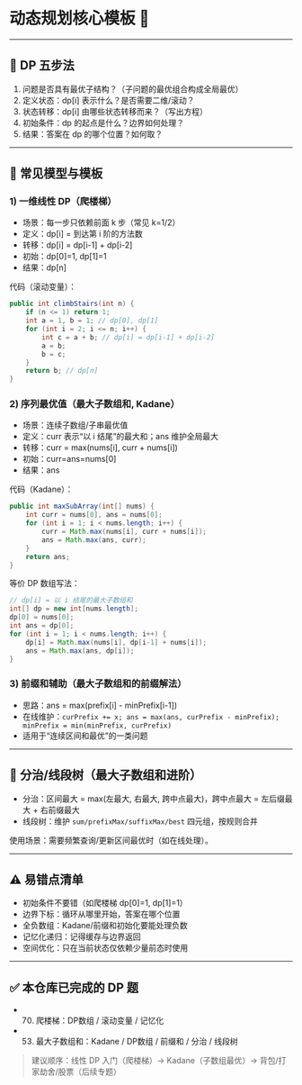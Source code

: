 # 动态规划核心模板 🧠

---

## 🎯 DP 五步法
1. 问题是否具有最优子结构？（子问题的最优组合构成全局最优）
2. 定义状态：dp[i] 表示什么？是否需要二维/滚动？
3. 状态转移：dp[i] 由哪些状态转移而来？（写出方程）
4. 初始条件：dp 的起点是什么？边界如何处理？
5. 结果：答案在 dp 的哪个位置？如何取？

---

## 🔧 常见模型与模板

### 1) 一维线性 DP（爬楼梯）
- 场景：每一步只依赖前面 k 步（常见 k=1/2）
- 定义：dp[i] = 到达第 i 阶的方法数
- 转移：dp[i] = dp[i-1] + dp[i-2]
- 初始：dp[0]=1, dp[1]=1
- 结果：dp[n]

代码（滚动变量）：
```java
public int climbStairs(int n) {
    if (n <= 1) return 1;
    int a = 1, b = 1; // dp[0], dp[1]
    for (int i = 2; i <= n; i++) {
        int c = a + b; // dp[i] = dp[i-1] + dp[i-2]
        a = b;
        b = c;
    }
    return b; // dp[n]
}
```

### 2) 序列最优值（最大子数组和, Kadane）
- 场景：连续子数组/子串最优值
- 定义：curr 表示“以 i 结尾”的最大和；ans 维护全局最大
- 转移：curr = max(nums[i], curr + nums[i])
- 初始：curr=ans=nums[0]
- 结果：ans

代码（Kadane）：
```java
public int maxSubArray(int[] nums) {
    int curr = nums[0], ans = nums[0];
    for (int i = 1; i < nums.length; i++) {
        curr = Math.max(nums[i], curr + nums[i]);
        ans = Math.max(ans, curr);
    }
    return ans;
}
```

等价 DP 数组写法：
```java
// dp[i] = 以 i 结尾的最大子数组和
int[] dp = new int[nums.length];
dp[0] = nums[0];
int ans = dp[0];
for (int i = 1; i < nums.length; i++) {
    dp[i] = Math.max(nums[i], dp[i-1] + nums[i]);
    ans = Math.max(ans, dp[i]);
}
```

### 3) 前缀和辅助（最大子数组和的前缀解法）
- 思路：ans = max(prefix[i] - minPrefix[i-1])
- 在线维护：`curPrefix += x; ans = max(ans, curPrefix - minPrefix); minPrefix = min(minPrefix, curPrefix)`
- 适用于“连续区间和最优”的一类问题

---

## 🧩 分治/线段树（最大子数组和进阶）

- 分治：区间最大 = max(左最大, 右最大, 跨中点最大)，跨中点最大 = 左后缀最大 + 右前缀最大
- 线段树：维护 `sum/prefixMax/suffixMax/best` 四元组，按规则合并

使用场景：需要频繁查询/更新区间最优时（如在线处理）。

---

## ⚠️ 易错点清单
- 初始条件不要错（如爬楼梯 dp[0]=1, dp[1]=1）
- 边界下标：循环从哪里开始，答案在哪个位置
- 全负数组：Kadane/前缀和初始化要能处理负数
- 记忆化递归：记得缓存与边界返回
- 空间优化：只在当前状态仅依赖少量前态时使用

---

## ✅ 本仓库已完成的 DP 题
- 70. 爬楼梯：DP数组 / 滚动变量 / 记忆化
- 53. 最大子数组和：Kadane / DP数组 / 前缀和 / 分治 / 线段树

> 建议顺序：线性 DP 入门（爬楼梯）→ Kadane（子数组最优）→ 背包/打家劫舍/股票（后续专题）
